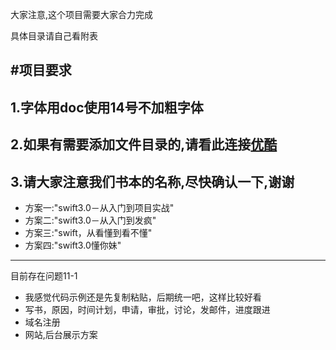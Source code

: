 大家注意,这个项目需要大家合力完成

具体目录请自己看附表

#项目要求
---
## 1.字体用doc使用14号不加粗字体
## 2.如果有需要添加文件目录的,请看此连接[优酷](http://v.youku.com/v_show/id_XMTc4MzYyMTk4MA==.html)
## 3.请大家注意我们书本的名称,尽快确认一下,谢谢

- 方案一:"swift3.0－从入门到项目实战"
- 方案二:"swift3.0－从入门到发疯"
- 方案三:"swift，从看懂到看不懂"
- 方案四:"swift3.0懂你妹"

---


目前存在问题11-1
- 我感觉代码示例还是先复制粘贴，后期统一吧，这样比较好看
- 写书，原因，时间计划，申请，审批，讨论，发邮件，进度跟进
- 域名注册
- 网站,后台展示方案

